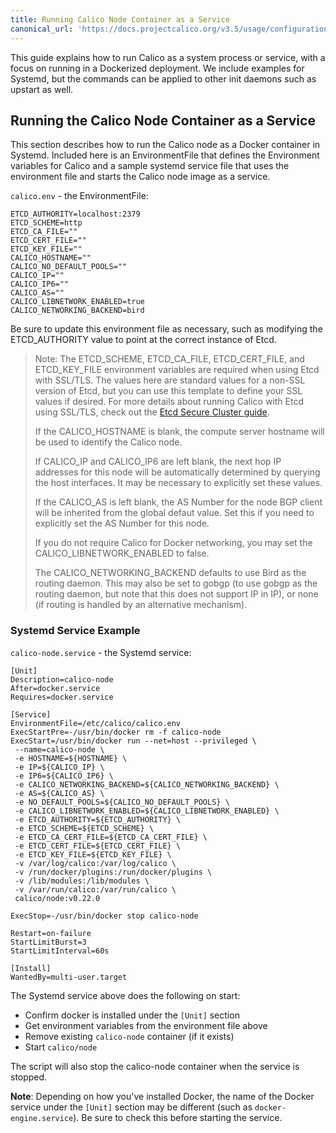 ```yaml
---
title: Running Calico Node Container as a Service
canonical_url: 'https://docs.projectcalico.org/v3.5/usage/configuration/as-service'
---
```


This guide explains how to run Calico as a system process or service,
with a focus on running in a Dockerized deployment. We include
examples for Systemd, but the commands can be applied to other init
daemons such as upstart as well.

## Running the Calico Node Container as a Service
This section describes how to run the Calico node as a Docker container
in Systemd.  Included here is an EnvironmentFile that defines the Environment
variables for Calico and a sample systemd service file that uses the
environment file and starts the Calico node image as a service.

`calico.env` - the EnvironmentFile:

```shell
ETCD_AUTHORITY=localhost:2379
ETCD_SCHEME=http
ETCD_CA_FILE=""
ETCD_CERT_FILE=""
ETCD_KEY_FILE=""
CALICO_HOSTNAME=""
CALICO_NO_DEFAULT_POOLS=""
CALICO_IP=""
CALICO_IP6=""
CALICO_AS=""
CALICO_LIBNETWORK_ENABLED=true
CALICO_NETWORKING_BACKEND=bird
```

Be sure to update this environment file as necessary, such as modifying the
ETCD_AUTHORITY value to point at the correct instance of Etcd.

> Note: The ETCD_SCHEME, ETCD_CA_FILE, ETCD_CERT_FILE, and ETCD_KEY_FILE
> environment variables are required when using Etcd with SSL/TLS.  The values
> here are standard values for a non-SSL version of Etcd, but you can use this
> template to define your SSL values if desired.  For more details about running
> Calico with Etcd using SSL/TLS, check out the
> [Etcd Secure Cluster guide]({{site.baseurl}}/{{page.version}}/reference/advanced/etcd-secure).
>
> If the CALICO_HOSTNAME is blank, the compute server hostname will be used
> to identify the Calico node.
>
> If CALICO_IP and CALICO_IP6 are left blank, the next hop IP addresses for
> this node will be automatically determined by querying the host interfaces.
> It may be necessary to explicitly set these values.
>
> If the CALICO_AS is left blank, the AS Number for the node BGP client will be
> inherited from the global defaut value.  Set this if you need to explicitly
> set the AS Number for this node.
>
> If you do not require Calico for Docker networking, you may set the
> CALICO_LIBNETWORK_ENABLED to false.
>
> The CALICO_NETWORKING_BACKEND defaults to use Bird as the routing daemon.
> This may also be set to gobgp (to use gobgp as the routing daemon, but note
> that this does not support IP in IP), or none (if routing is handled by an
> alternative mechanism).

### Systemd Service Example

`calico-node.service` - the Systemd service:

```shell
[Unit]
Description=calico-node
After=docker.service
Requires=docker.service

[Service]
EnvironmentFile=/etc/calico/calico.env
ExecStartPre=-/usr/bin/docker rm -f calico-node
ExecStart=/usr/bin/docker run --net=host --privileged \
 --name=calico-node \
 -e HOSTNAME=${HOSTNAME} \
 -e IP=${CALICO_IP} \
 -e IP6=${CALICO_IP6} \
 -e CALICO_NETWORKING_BACKEND=${CALICO_NETWORKING_BACKEND} \
 -e AS=${CALICO_AS} \
 -e NO_DEFAULT_POOLS=${CALICO_NO_DEFAULT_POOLS} \
 -e CALICO_LIBNETWORK_ENABLED=${CALICO_LIBNETWORK_ENABLED} \
 -e ETCD_AUTHORITY=${ETCD_AUTHORITY} \
 -e ETCD_SCHEME=${ETCD_SCHEME} \
 -e ETCD_CA_CERT_FILE=${ETCD_CA_CERT_FILE} \
 -e ETCD_CERT_FILE=${ETCD_CERT_FILE} \
 -e ETCD_KEY_FILE=${ETCD_KEY_FILE} \
 -v /var/log/calico:/var/log/calico \
 -v /run/docker/plugins:/run/docker/plugins \
 -v /lib/modules:/lib/modules \
 -v /var/run/calico:/var/run/calico \
 calico/node:v0.22.0

ExecStop=-/usr/bin/docker stop calico-node

Restart=on-failure
StartLimitBurst=3
StartLimitInterval=60s

[Install]
WantedBy=multi-user.target
```

The Systemd service above does the following on start:
  - Confirm docker is installed under the `[Unit]` section
  - Get environment variables from the environment file above
  - Remove existing `calico-node` container (if it exists)
  - Start `calico/node`

The script will also stop the calico-node container when the service is stopped.

**Note**: Depending on how you've installed Docker, the name of the Docker service
under the `[Unit]` section may be different (such as `docker-engine.service`).
Be sure to check this before starting the service.
